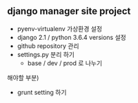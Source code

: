 ## django manager site project- pyenv-virtualenv 가상환경 설정- django 2.1 / python 3.6.4 versions 설정- github repository 관리- settings.py 분리 하기  - base / dev / prod 로 나누기해야할 부분)- grunt setting 하기